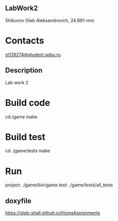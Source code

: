 ## LabWork2

Shikunov Gleb Aleksandrovich, 24.B81-mm

# Contacts
st128274@student.spbu.ru

## Description
Lab work 2

# Build code

cd./game 
make

# Build test

cd ./game/tests
make

# Run
project: ./game/bin/game
test: ./game/tests/all_tests

## doxyfile
https://gleb-shall.github.io/HomeAssignments